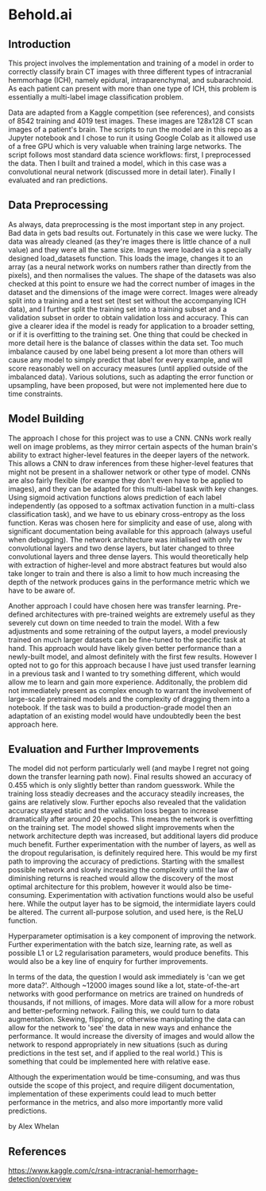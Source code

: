 # Behold.ai

## Introduction

This project involves the implementation and training of a model in order to correctly classify brain CT images with three different types of intracranial hemmorhage (ICH), namely epidural, intraparenchymal, and subarachnoid. As each patient can present with more than one type of ICH, this problem is essentially a multi-label image classification problem.

Data are adapted from a Kaggle competition (see references), and consists of 8542 training and 4019 test images. These images are 128x128 CT scan images of a patient's brain. The scripts to run the model are in this repo as a Jupyter notebook and I chose to run it using Google Colab as it allowed use of a free GPU which is very valuable when training large networks. The script follows most standard data science workflows: first, I preprocessed the data. Then I built and trained a model, which in this case was a convolutional neural network (discussed more in detail later). Finally I evaluated and ran predictions. 

## Data Preprocessing

As always, data preprocessing is the most important step in any project. Bad data in gets bad results out. Fortunately in this case we were lucky. The data was already cleaned (as they're images there is little chance of a null value) and they were all the same size. Images were loaded via a specially designed load_datasets function. This loads the image, changes it to an array (as a neural network works on numbers rather than directly from the pixels), and then normalises the values. The shape of the datasets was also checked at this point to ensure we had the correct number of images in the dataset and the dimensions of the image were correct. Images were already split into a training and a test set (test set without the accompanying ICH data), and I further split the training set into a training subset and a validation subset in order to obtain validation loss and accuracy. This can give a clearer idea if the model is ready for application to a broader setting, or if it is overfitting to the training set. One thing that could be checked in more detail here is the balance of classes within the data set. Too much imbalance caused by one label being present a lot more than others will cause any model to simply predict that label for every example, and will score reasonably well on accuracy measures (until applied outside of the imbalanced data). Various solutions, such as adapting the error function or upsampling, have been proposed, but were not implemented here due to time constraints.

## Model Building

The approach I chose for this project was to use a CNN. CNNs work really well on image problems, as they mirror certain aspects of the human brain's ability to extract higher-level features in the deeper layers of the network. This allows a CNN to draw inferences from these higher-level features that might not be present in a shallower network or other type of model. CNNs are also fairly flexible (for exampe they don't even have to be applied to images), and they can be adapted for this multi-label task with key changes. Using sigmoid activation functions alows prediction of each label independently (as opposed to a softmax activation function in a multi-class classification task), and we have to us ebinary cross-entropy as the loss function. Keras was chosen here for simplicity and ease of use, along with significant documentation being available for this approach (always useful when debugging). The network architecture was initialised with only tw convolutional layers and two dense layers, but later changed to three convolutional layers and three dense layers. This would theoretically help with extraction of higher-level and more abstract features but would also take longer to train and there is also a limit to how much increasing the depth of the network produces gains in the performance metric which we have to be aware of. 

Another approach I could have chosen here was transfer learning. Pre-defined architectures with pre-trained weights are extremely useful as they severely cut down on time needed to train the model. With a few adjustments and some retraining of the output layers, a model previously trained on much larger datasets can be fine-tuned to the specific task at hand. This approach would have likely given better performance than a newly-built model, and almost definitely with the first few results. However I opted not to go for this approach because I have just used transfer learning in a previous task and I wanted to try something different, which would allow me to learn and gain more experience. Additonally, the problem did not immediately present as complex enough to warrant the involvement of large-scale pretrained models and the complexity of dragging them into a notebook. If the task was to build a production-grade model then an adaptation of an existing model would have undoubtedly been the best approach here. 

## Evaluation and Further Improvements

The model did not perform particularly well (and maybe I regret not going down the transfer learning path now). Final results showed an accuracy of 0.455 which is only slightly better than random guesswork. While the training loss steadiy decreases and the accuracy steadily increases, the gains are relatively slow. Further epochs also revealed that the validation accuracy stayed static and the validation loss began to increase dramatically after around 20 epochs. This means the network is overfitting on the training set. The model showed slight improvements when the network architecture depth was increased, but additional layers did produce much benefit. Further experimentation with the number of layers, as well as the dropout regularisation, is definitely required here. This would be my first path to improving the accuracy of predictions. Starting with the smallest possible network and slowly increasing the complexity until the law of diminishing returns is reached would allow the discovery of the most optimal architecture for this problem, however it would also be time-consuming. Experimentation with activation functions would also be useful here. While the output layer has to be sigmoid, the intermidiate layers could be altered. The current all-purpose solution, and used here, is the ReLU function. 

Hyperparameter optimisation is a key component of improving the network. Further experimentation with the batch size, learning rate, as well as possible L1 or L2 regularisation parameters, would produce benefits. This would also be a key line of enquiry for further improvements. 

In terms of the data, the question I would ask immediately is 'can we get more data?'. Although ~12000 images sound like a lot, state-of-the-art networks with good performance on metrics are trained on hundreds of thousands, if not millions, of images. More data will allow for a more robust and better-peforming network. Failing this, we could turn to data augmentation. Skewing, flipping, or otherwise manipulating the data can allow for the network to 'see' the data in new ways and enhance the performance. It would increase the diversity of images and would allow the network to respond appropriately in new situations (such as during predictions in the test set, and if applied to the real world.) This is something that could be implemented here with relative ease. 

Although the experimentation would be time-consuming, and was thus outside the scope of this project, and require diligent documentation, implementation of these experiments could lead to much better performance in the metrics, and also more importantly more valid predictions.  


by Alex Whelan


## References

https://www.kaggle.com/c/rsna-intracranial-hemorrhage-detection/overview

